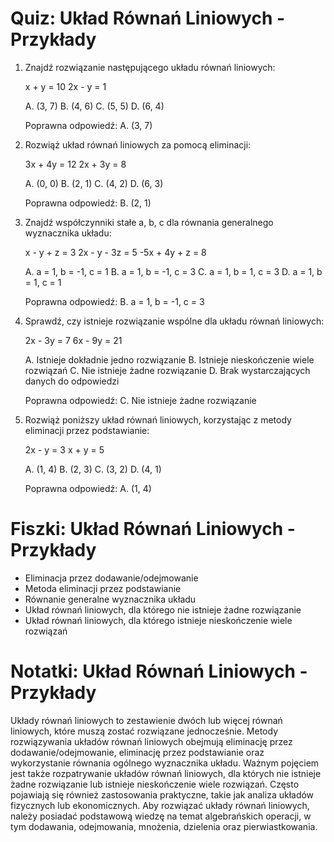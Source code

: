  # Quiz: Układ Równań Liniowych - Przykłady

1. Znajdź rozwiązanie następującego układu równań liniowych:

   x + y = 10
   2x - y = 1

   A. (3, 7)
   B. (4, 6)
   C. (5, 5)
   D. (6, 4)

   Poprawna odpowiedź: A. (3, 7)

2. Rozwiąż układ równań liniowych za pomocą eliminacji:

   3x + 4y = 12
   2x + 3y = 8

   A. (0, 0)
   B. (2, 1)
   C. (4, 2)
   D. (6, 3)

   Poprawna odpowiedź: B. (2, 1)

3. Znajdź współczynniki stałe a, b, c dla równania generalnego wyznacznika układu:

   x - y + z = 3
   2x - y - 3z = 5
   -5x + 4y + z = 8

   A. a = 1, b = -1, c = 1
   B. a = 1, b = -1, c = 3
   C. a = 1, b = 1, c = 3
   D. a = 1, b = 1, c = 1

   Poprawna odpowiedź: B. a = 1, b = -1, c = 3

4. Sprawdź, czy istnieje rozwiązanie wspólne dla układu równań liniowych:

   2x - 3y = 7
   6x - 9y = 21

   A. Istnieje dokładnie jedno rozwiązanie
   B. Istnieje nieskończenie wiele rozwiązań
   C. Nie istnieje żadne rozwiązanie
   D. Brak wystarczających danych do odpowiedzi

   Poprawna odpowiedź: C. Nie istnieje żadne rozwiązanie

5. Rozwiąż poniższy układ równań liniowych, korzystając z metody eliminacji przez podstawianie:

   2x - y = 3
   x + y = 5

   A. (1, 4)
   B. (2, 3)
   C. (3, 2)
   D. (4, 1)

   Poprawna odpowiedź: A. (1, 4)

# Fiszki: Układ Równań Liniowych - Przykłady

- Eliminacja przez dodawanie/odejmowanie
- Metoda eliminacji przez podstawianie
- Równanie generalne wyznacznika układu
- Układ równań liniowych, dla którego nie istnieje żadne rozwiązanie
- Układ równań liniowych, dla którego istnieje nieskończenie wiele rozwiązań

# Notatki: Układ Równań Liniowych - Przykłady

Układy równań liniowych to zestawienie dwóch lub więcej równań liniowych, które muszą zostać rozwiązane jednocześnie. Metody rozwiązywania układów równań liniowych obejmują eliminację przez dodawanie/odejmowanie, eliminację przez podstawianie oraz wykorzystanie równania ogólnego wyznacznika układu. Ważnym pojęciem jest także rozpatrywanie układów równań liniowych, dla których nie istnieje żadne rozwiązanie lub istnieje nieskończenie wiele rozwiązań. Często pojawiają się również zastosowania praktyczne, takie jak analiza układów fizycznych lub ekonomicznych. Aby rozwiązać układy równań liniowych, należy posiadać podstawową wiedzę na temat algebrańskich operacji, w tym dodawania, odejmowania, mnożenia, dzielenia oraz pierwiastkowania.